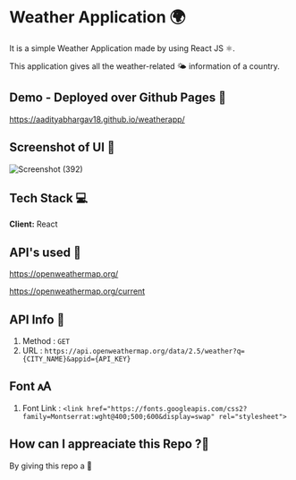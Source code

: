 # Weather Application 🌍


It is a simple Weather Application made by using React JS ⚛️.

This application gives all the weather-related 🌤 information of a country.

## Demo - Deployed over Github Pages 📝
https://aadityabhargav18.github.io/weatherapp/


## Screenshot of UI 📸
![Screenshot (392)](https://user-images.githubusercontent.com/67166208/221845518-38b8cfe1-1f70-4bb0-a05c-db8360d9300c.png)

## Tech Stack 💻
**Client:** React

## API's used 🔑
https://openweathermap.org/

https://openweathermap.org/current

## API Info 🔑
1. Method : `GET`
2. URL : `https://api.openweathermap.org/data/2.5/weather?q={CITY_NAME}&appid={API_KEY}`

## Font 🗚
1. Font Link : `<link href="https://fonts.googleapis.com/css2?family=Montserrat:wght@400;500;600&display=swap" rel="stylesheet">`

## How can I appreaciate this Repo ?💐
By giving this repo a 🌟











